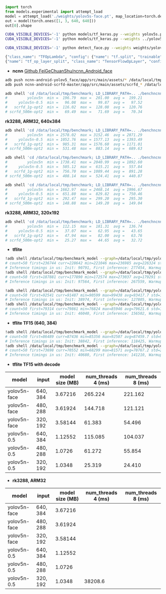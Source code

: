 ```py
import torch
from models.experimental import attempt_load
model = attempt_load('./weights/yolov5s-face.pt', map_location=torch.device("cpu"))
out = model(torch.ones([1, 3, 640, 640]))
out[0].shape
```
```sh
CUDA_VISIBLE_DEVICES='-1' python models/tf_keras.py --weights yolov5s.pt
CUDA_VISIBLE_DEVICES='-1' python models/tf_keras.py --weights ../yolov5-face/weights/yolov5s-face.pt --imgsz 640 384
```
```sh
CUDA_VISIBLE_DEVICES='-1' python detect_face.py --weights weights/yolov5s-face.pt --image data/images/bus.jpg && eog result.jpg
```
```py
{"class_name": "TFOpLambda", "config": {"name": "tf.split", "trainable": true, "dtype": "float32", "function": "split"}, "name": "tf.split", "inbound_nodes": [["reshape_1", 0, 0, {"num_or_size_splits": 2, "axis": -1}]]}
{"name": "tf_op_layer_split", "class_name": "TensorFlowOpLayer", "config": {"name": "split", "trainable": true, "dtype": null, "node_def": {"name": "split", "op": "Split", "input": ["split/split_dim", "input_2"], "attr": {"T": {"type": "DT_FLOAT"}, "num_split": {"i": "2"}}}, "constants": {"0": -1}}, "inbound_nodes": [[["input_2", 0, 0, {}]]]}
```
- **ncnn** [Github FeiGeChuanShu/ncnn_Android_face](https://github.com/FeiGeChuanShu/ncnn_Android_face)
```sh
adb push ncnn-android-yolov5_face/app/src/main/assets/* /data/local/tmp/benchmark/
adb push ncnn-android-scrfd-master/app/src/main/assets/scrfd_* /data/local/tmp/benchmark/

adb shell 'cd /data/local/tmp/benchmark; LD_LIBRARY_PATH=.. ./benchncnn'
#         yolov5n  min =  196.79  max =  201.00  avg =  199.21
#     yolov5n-0.5  min =   96.08  max =   99.87  avg =   97.52
#   scrfd_1g-opt2  min =  116.02  max =  128.08  avg =  120.76
# scrfd_500m-opt2  min =   69.49  max =   71.69  avg =   70.34
```
**rk3288, ARM32, 640x384**
```sh
adb shell 'cd /data/local/tmp/benchmark; LD_LIBRARY_PATH=.. ./benchncnn'
#         yolov5n  min = 2578.02  max = 3152.46  avg = 2871.29
#     yolov5n-0.5  min = 1052.76  max = 1577.13  avg = 1393.49
#   scrfd_1g-opt2  min =  985.31  max = 1576.60  avg = 1171.01
# scrfd_500m-opt2  min =  531.48  max =  883.14  avg =  689.63

adb shell 'cd /data/local/tmp/benchmark; LD_LIBRARY_PATH=.. ./benchncnn 4 1'
#         yolov5n  min = 1738.41  max = 2040.99  avg = 1892.60
#     yolov5n-0.5  min =  505.12  max =  615.21  avg =  557.84
#   scrfd_1g-opt2  min =  756.70  max = 1089.44  avg =  891.28
# scrfd_500m-opt2  min =  408.14  max =  524.41  avg =  440.87

adb shell 'cd /data/local/tmp/benchmark; LD_LIBRARY_PATH=.. ./benchncnn 4 2'
#         yolov5n  min = 1662.97  max = 2468.14  avg = 1996.67
#     yolov5n-0.5  min =  651.80  max =  829.82  avg =  750.46
#   scrfd_1g-opt2  min =  292.47  max =  299.20  avg =  295.30
# scrfd_500m-opt2  min =  148.88  max =  149.20  avg =  149.04
```
**rk3288, ARM32, 320x192**
```sh
adb shell 'cd /data/local/tmp/benchmark; LD_LIBRARY_PATH=.. ./benchncnn 4 4'
#         yolov5n  min =  112.15  max =  181.31  avg =  136.74
#     yolov5n-0.5  min =   37.07  max =   62.95  avg =   43.65
#   scrfd_1g-opt2  min =   47.94  max =   82.00  avg =   63.76
# scrfd_500m-opt2  min =   25.27  max =   44.65  avg =   32.72
```
- **tflite**
```sh
!adb shell /data/local/tmp/benchmark_model --graph=/data/local/tmp/yolov5n-face.tflite --num_threads=4 --use_xnnpack=true
# count=50 first=236744 curr=228642 min=221046 max=236985 avg=226324 std=3807
# Inference timings in us: Init: 90791, First inference: 277454, Warmup (avg): 251886, Inference (avg): 226324
!adb shell /data/local/tmp/benchmark_model --graph=/data/local/tmp/yolov5n-face.tflite --num_threads=8 --use_xnnpack=true
# count=50 first=187881 curr=177890 min=172574 max=273037 avg=179291 std=14146
# Inference timings in us: Init: 97564, First inference: 267559, Warmup (avg): 206443, Inference (avg): 179291

!adb shell /data/local/tmp/benchmark_model --graph=/data/local/tmp/yolov5n-0.5.tflite --num_threads=4 --use_xnnpack=true
# count=50 first=92541 curr=91487 min=90599 max=99438 avg=93417.7 std=1839
# Inference timings in us: Init: 38974, First inference: 127805, Warmup (avg): 99338.4, Inference (avg): 93417.7
!adb shell /data/local/tmp/benchmark_model --graph=/data/local/tmp/yolov5n-0.5.tflite --num_threads=8 --use_xnnpack=true
# count=50 first=79314 curr=79861 min=76824 max=85946 avg=79621.6 std=1907
# Inference timings in us: Init: 46040, First inference: 156502, Warmup (avg): 130180, Inference (avg): 79621.6
```
- **tflite TF15 (640, 384)**
```sh
!adb shell /data/local/tmp/benchmark_model --graph=/data/local/tmp/yolov5n-0.5_tf15.tflite --num_threads=4 --use_xnnpack=true
# count=50 first=86489 curr=87436 min=85356 max=92507 avg=87459.7 std=998
# Inference timings in us: Init: 38842, First inference: 118425, Warmup (avg): 92578, Inference (avg): 87459.7
!adb shell /data/local/tmp/benchmark_model --graph=/data/local/tmp/yolov5n-0.5_tf15.tflite --num_threads=8 --use_xnnpack=true
# count=50 first=73698 curr=70552 min=68299 max=81571 avg=70767.2 std=2227
# Inference timings in us: Init: 40680, First inference: 141210, Warmup (avg): 86868.7, Inference (avg): 70767.2
```
- **tflite TF15 with decode**

| model        | input    | model size (MB) | num_threads 4 (ms) | num_threads 8 (ms) |
| ------------ | -------- | --------------- | ------------------ | ------------------ |
| yolov5n-face | 640, 384 | 3.67216         | 265.224            | 221.162            |
| yolov5n-face | 480, 288 | 3.61924         | 144.718            | 121.121            |
| yolov5n-face | 320, 192 | 3.58144         | 61.383             | 54.496             |
| yolov5n-0.5  | 640, 384 | 1.12552         | 115.085            | 104.037            |
| yolov5n-0.5  | 480, 288 | 1.0726          | 61.272             | 55.854             |
| yolov5n-0.5  | 320, 192 | 1.0348          | 25.319             | 24.410             |

- **rk3288, ARM32**

| model        | input    | model size (MB) | num_threads 4 (ms) | num_threads 8 (ms) |
| ------------ | -------- | --------------- | ------------------ | ------------------ |
| yolov5n-face | 640, 384 | 3.67216         |                    |                    |
| yolov5n-face | 480, 288 | 3.61924         |                    |                    |
| yolov5n-face | 320, 192 | 3.58144         |                    |                    |
| yolov5n-0.5  | 640, 384 | 1.12552         |                    |                    |
| yolov5n-0.5  | 480, 288 | 1.0726          |                    |                    |
| yolov5n-0.5  | 320, 192 | 1.0348          | 38208.6            |                    |

